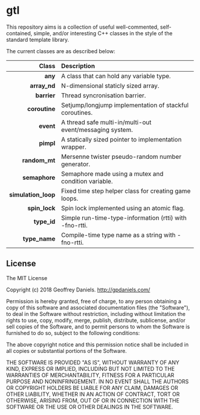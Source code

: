 
# gtl #

This repository aims is a collection of useful well-commented, self-contained, simple, and/or interesting C++ classes in the style of the standard template library.

The current classes are as described below:

| Class               | Description                                              |
|--------------------:|:---------------------------------------------------------|
| **any**             | A class that can hold any variable type.                 |
| **array_nd**        | N-dimensional staticly sized array.                      |
| **barrier**         | Thread syncronisation barrier.                           |
| **coroutine**       | Setjump/longjump implementation of stackful coroutines.  |
| **event**           | A thread safe multi-in/multi-out event/messaging system. |
| **pimpl**           | A statically sized pointer to implementation wrapper.    |
| **random_mt**       | Mersenne twister pseudo-random number generator.         | 
| **semaphore**       | Semaphore made using a mutex and condition variable.     | 
| **simulation_loop** | Fixed time step helper class for creating game loops.    | 
| **spin_lock**       | Spin lock implemented using an atomic flag.              | 
| **type_id**         | Simple run-time-type-information (rtti) with -fno-rtti.  |
| **type_name**       | Compile-time type name as a string with -fno-rtti.       |

## License ##

The MIT License

Copyright (c) 2018 Geoffrey Daniels. http://gpdaniels.com/

Permission is hereby granted, free of charge, to any person obtaining a copy
of this software and associated documentation files (the "Software"), to deal
in the Software without restriction, including without limitation the rights
to use, copy, modify, merge, publish, distribute, sublicense, and/or sell
copies of the Software, and to permit persons to whom the Software is
furnished to do so, subject to the following conditions:

The above copyright notice and this permission notice shall be included in
all copies or substantial portions of the Software.

THE SOFTWARE IS PROVIDED "AS IS", WITHOUT WARRANTY OF ANY KIND, EXPRESS OR
IMPLIED, INCLUDING BUT NOT LIMITED TO THE WARRANTIES OF MERCHANTABILITY,
FITNESS FOR A PARTICULAR PURPOSE AND NONINFRINGEMENT. IN NO EVENT SHALL THE
AUTHORS OR COPYRIGHT HOLDERS BE LIABLE FOR ANY CLAIM, DAMAGES OR OTHER
LIABILITY, WHETHER IN AN ACTION OF CONTRACT, TORT OR OTHERWISE, ARISING FROM,
OUT OF OR IN CONNECTION WITH THE SOFTWARE OR THE USE OR OTHER DEALINGS IN
THE SOFTWARE.
